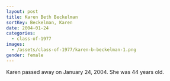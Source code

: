 ```yaml
---
layout: post
title: Karen Beth Beckelman
sortKey: Beckelman, Karen
date: 2004-01-24
categories:
  - class-of-1977
images:
  - /assets/class-of-1977/karen-b-beckelman-1.png
gender: female
---
```

Karen passed away on January 24, 2004. She was 44 years old.
